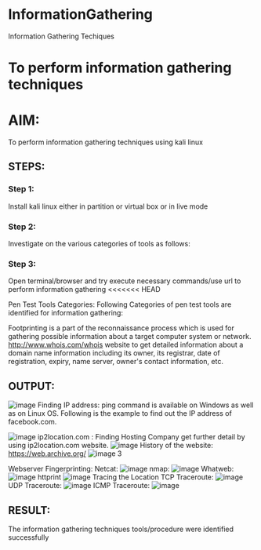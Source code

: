 # InformationGathering
Information Gathering Techiques

# To perform information gathering techniques

# AIM:

To perform information gathering techniques using kali linux 

## STEPS:

### Step 1:

Install kali linux either in partition or virtual box or in live mode

### Step 2:

Investigate on the various categories of tools as follows:


### Step 3:
Open terminal/browser and try execute necessary commands/use url to perform information gathering
<<<<<<< HEAD

Pen Test Tools Categories:
Following Categories of pen test tools are identified for information gathering:

Footprinting is a part of the reconnaissance process which is used for gathering possible information about a target computer system or network. http://www.whois.com/whois website to get detailed information about a domain name information including its owner, its registrar, date of registration, expiry, name server, owner's contact information, etc.




## OUTPUT:
![image](https://github.com/1808charitha/InformationGathering/assets/132996838/d83731c8-9907-48f3-9b28-7acdfef69599)
Finding IP address:
ping command is available on Windows as well as on Linux OS. Following is the example to find out the IP address of facebook.com.

![image](https://github.com/1808charitha/InformationGathering/assets/132996838/cce78e4c-2943-4ecd-bbd4-ad97dc17f074)
ip2location.com :
Finding Hosting Company get further detail by using ip2location.com website.
![image](https://github.com/1808charitha/InformationGathering/assets/132996838/ecd1dbfc-ddcb-42b7-8283-6b4030621d49)
History of the website:
https://web.archive.org/
![
![image](https://github.com/1808charitha/InformationGathering/assets/132996838/a048fd76-51f1-42e9-a399-401532f00d8b)
3](/im/webarcive.png)

Webserver Fingerprinting:
Netcat:
![image](https://github.com/1808charitha/InformationGathering/assets/132996838/b7d59f80-dd40-45c4-bffd-0c7a81b7a4b9)
nmap:
![image](https://github.com/1808charitha/InformationGathering/assets/132996838/29020f8e-f86c-4d05-a737-6bd9ba57bdda)
Whatweb:
![image](https://github.com/1808charitha/InformationGathering/assets/132996838/cc17c7ba-e907-4eb3-a0de-b7b10092be6a)
httprint
![image](https://github.com/1808charitha/InformationGathering/assets/132996838/0a72964b-838b-4d9a-9ac7-356f4230c3da)
Tracing the Location
TCP Traceroute:
![image](https://github.com/1808charitha/InformationGathering/assets/132996838/0e6b6088-a8d4-413c-a230-db2cdbecdad6)
UDP Traceroute:
![image](https://github.com/1808charitha/InformationGathering/assets/132996838/c2e13152-fc2e-41cb-b168-7339150656e7)
ICMP Traceroute:
![image](https://github.com/1808charitha/InformationGathering/assets/132996838/bee1b643-e2d3-45df-9d3c-8d5e4fe9ec44)













## RESULT:
The information gathering techniques tools/procedure were  identified successfully
